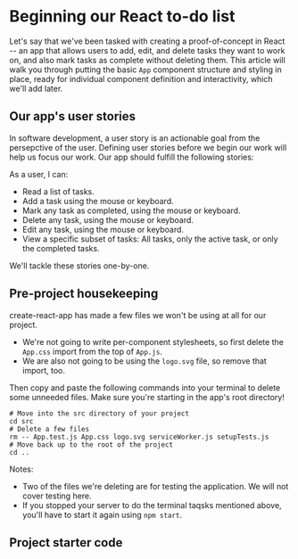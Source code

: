 # Beginning our React to-do list

Let's say that we've been tasked with creating a proof-of-concept in React -- an app that allows users to add, edit, and delete tasks they want to work on, and also mark tasks as complete without deleting them. This article will walk you through putting the basic `App` component structure and styling in place, ready for individual component definition and interactivity, which we'll add later.

## Our app's user stories

In software development, a user story is an actionable goal from the persepctive of the user. Defining user stories before we begin our work will help us focus our work. Our app should fulfill the following stories:

As a user, I can:

* Read a list of tasks.
* Add a task using the mouse or keyboard.
* Mark any task as completed, using the mouse or keyboard.
* Delete any task, using the mouse or keyboard.
* Edit any task, using the mouse or keyboard.
* View a specific subset of tasks: All tasks, only the active task, or only the completed tasks.

We'll tackle these stories one-by-one.

## Pre-project housekeeping

create-react-app has made a few files we won't be using at all for our project.

* We're not going to write per-component stylesheets, so first delete the `App.css` import from the top of `App.js`.
* We are also not going to be using the `logo.svg` file, so remove that import, too.

Then copy and paste the following commands into your terminal to delete some unneeded files. Make sure you're starting in the app's root directory!
```
# Move into the src directory of your project
cd src
# Delete a few files
rm -- App.test.js App.css logo.svg serviceWorker.js setupTests.js
# Move back up to the root of the project
cd ..
```
Notes: 

* Two of the files we're deleting are for testing the application. We will not cover testing here.
* If you stopped your server to do the terminal taqsks mentioned above, you'll have to start it again using `npm start`.

## Project starter code